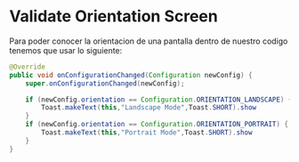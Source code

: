 # Validate Orientation Screen
Para poder conocer la orientacion de una pantalla dentro de nuestro codigo tenemos que usar lo siguiente:
```java
@Override
public void onConfigurationChanged(Configuration newConfig) {
    super.onConfigurationChanged(newConfig);

    if (newConfig.orientation == Configuration.ORIENTATION_LANDSCAPE) {
        Toast.makeText(this,"Landscape Mode",Toast.SHORT).show
    }
    if (newConfig.orientation == Configuration.ORIENTATION_PORTRAIT) {
        Toast.makeText(this,"Portrait Mode",Toast.SHORT).show
    }
}
```
